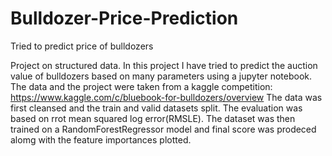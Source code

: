 # Bulldozer-Price-Prediction
Tried to predict price of bulldozers

Project on structured data.
In this project I have tried to predict the auction value of bulldozers based on many parameters using a jupyter notebook.
The data and the project were taken from a kaggle competition: https://www.kaggle.com/c/bluebook-for-bulldozers/overview
The data was first cleansed and the train and valid datasets split.
The evaluation was based on rrot mean squared log error(RMSLE).
The dataset was then trained on a RandomForestRegressor model and final score was prodeced alomg with the feature importances plotted.
